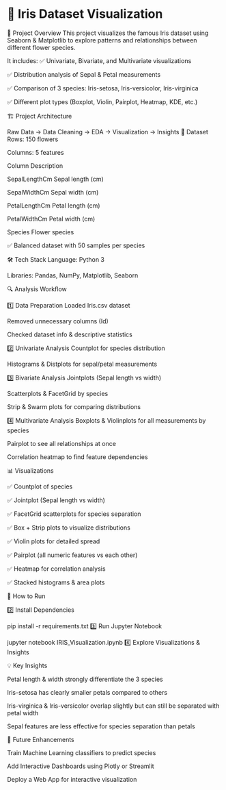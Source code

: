 # 🌸 Iris Dataset Visualization
📌 Project Overview
This project visualizes the famous Iris dataset using Seaborn & Matplotlib to explore patterns and relationships between different flower species.

It includes:
✅ Univariate, Bivariate, and Multivariate visualizations

✅ Distribution analysis of Sepal & Petal measurements

✅ Comparison of 3 species: Iris-setosa, Iris-versicolor, Iris-virginica

✅ Different plot types (Boxplot, Violin, Pairplot, Heatmap, KDE, etc.)

🏗️ Project Architecture

Raw Data → Data Cleaning → EDA → Visualization → Insights
📂 Dataset
Rows: 150 flowers

Columns: 5 features

Column	Description

SepalLengthCm	Sepal length (cm)

SepalWidthCm	Sepal width (cm)

PetalLengthCm	Petal length (cm)

PetalWidthCm	Petal width (cm)

Species	Flower species

✅ Balanced dataset with 50 samples per species

🛠️ Tech Stack
Language: Python 3

Libraries: Pandas, NumPy, Matplotlib, Seaborn

🔍 Analysis Workflow

1️⃣ Data Preparation
Loaded Iris.csv dataset

Removed unnecessary columns (Id)

Checked dataset info & descriptive statistics

2️⃣ Univariate Analysis
Countplot for species distribution

Histograms & Distplots for sepal/petal measurements

3️⃣ Bivariate Analysis
Jointplots (Sepal length vs width)

Scatterplots & FacetGrid by species

Strip & Swarm plots for comparing distributions

4️⃣ Multivariate Analysis
Boxplots & Violinplots for all measurements by species

Pairplot to see all relationships at once

Correlation heatmap to find feature dependencies

📊 Visualizations

✅ Countplot of species

✅ Jointplot (Sepal length vs width)

✅ FacetGrid scatterplots for species separation

✅ Box + Strip plots to visualize distributions

✅ Violin plots for detailed spread

✅ Pairplot (all numeric features vs each other)

✅ Heatmap for correlation analysis

✅ Stacked histograms & area plots

🚀 How to Run

2️⃣ Install Dependencies

pip install -r requirements.txt
3️⃣ Run Jupyter Notebook

jupyter notebook IRIS_Visualization.ipynb
4️⃣ Explore Visualizations & Insights

💡 Key Insights

Petal length & width strongly differentiate the 3 species

Iris-setosa has clearly smaller petals compared to others

Iris-virginica & Iris-versicolor overlap slightly but can still be separated with petal width

Sepal features are less effective for species separation than petals

📌 Future Enhancements

Train Machine Learning classifiers to predict species

Add Interactive Dashboards using Plotly or Streamlit

Deploy a Web App for interactive visualization


